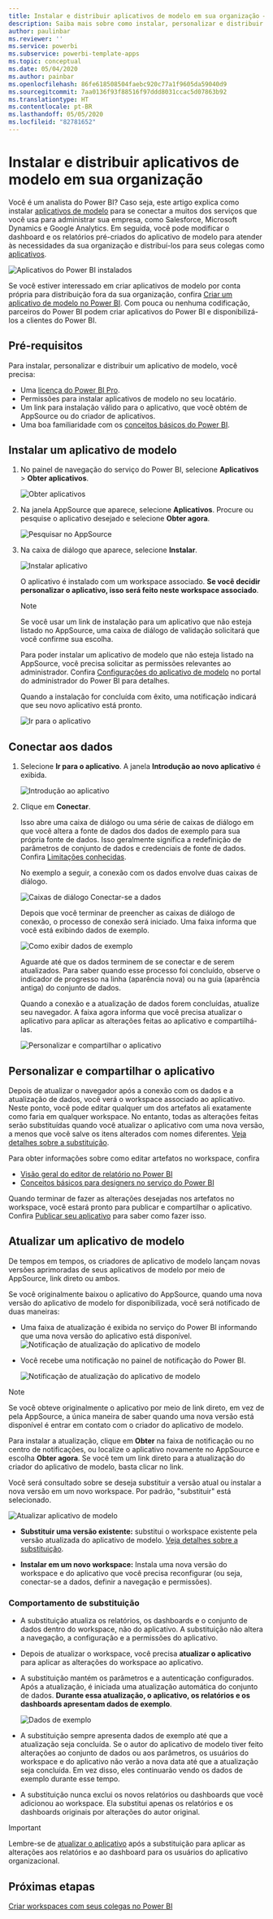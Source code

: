 ```yaml
---
title: Instalar e distribuir aplicativos de modelo em sua organização – Power BI
description: Saiba mais sobre como instalar, personalizar e distribuir aplicativos de modelo em sua organização no Power BI.
author: paulinbar
ms.reviewer: ''
ms.service: powerbi
ms.subservice: powerbi-template-apps
ms.topic: conceptual
ms.date: 05/04/2020
ms.author: painbar
ms.openlocfilehash: 86fe618508504faebc920c77a1f9605da59040d9
ms.sourcegitcommit: 7aa0136f93f88516f97ddd8031ccac5d07863b92
ms.translationtype: HT
ms.contentlocale: pt-BR
ms.lasthandoff: 05/05/2020
ms.locfileid: "82781652"
---
```

# <a name="install-and-distribute-template-apps-in-your-organization"></a>Instalar e distribuir aplicativos de modelo em sua organização

Você é um analista do Power BI? Caso seja, este artigo explica como instalar [aplicativos de modelo](service-template-apps-overview.md) para se conectar a muitos dos serviços que você usa para administrar sua empresa, como Salesforce, Microsoft Dynamics e Google Analytics. Em seguida, você pode modificar o dashboard e os relatórios pré-criados do aplicativo de modelo para atender às necessidades da sua organização e distribuí-los para seus colegas como [aplicativos](consumer/end-user-apps.md). 

![Aplicativos do Power BI instalados](media/service-template-apps-install-distribute/power-bi-get-apps.png)

Se você estiver interessado em criar aplicativos de modelo por conta própria para distribuição fora da sua organização, confira [Criar um aplicativo de modelo no Power BI](service-template-apps-create.md). Com pouca ou nenhuma codificação, parceiros do Power BI podem criar aplicativos do Power BI e disponibilizá-los a clientes do Power BI. 

## <a name="prerequisites"></a>Pré-requisitos  

Para instalar, personalizar e distribuir um aplicativo de modelo, você precisa: 

* Uma [licença do Power BI Pro](service-self-service-signup-for-power-bi.md).
* Permissões para instalar aplicativos de modelo no seu locatário.
* Um link para instalação válido para o aplicativo, que você obtém de AppSource ou do criador de aplicativos.
* Uma boa familiaridade com os [conceitos básicos do Power BI](service-basic-concepts.md).

## <a name="install-a-template-app"></a>Instalar um aplicativo de modelo

1. No painel de navegação do serviço do Power BI, selecione **Aplicativos** > **Obter aplicativos**.

    ![Obter aplicativos](media/service-template-apps-install-distribute/power-bi-get-apps-arrow.png)

1. Na janela AppSource que aparece, selecione **Aplicativos**. Procure ou pesquise o aplicativo desejado e selecione **Obter agora**.

    ![Pesquisar no AppSource](media/service-template-apps-install-distribute/power-bi-appsource.png)

1. Na caixa de diálogo que aparece, selecione **Instalar**.

    ![Instalar aplicativo](media/service-template-apps-install-distribute/power-install-dialog.png)
    
    O aplicativo é instalado com um workspace associado. **Se você decidir personalizar o aplicativo, isso será feito neste workspace associado**.

    > [!NOTE]
    > Se você usar um link de instalação para um aplicativo que não esteja listado no AppSource, uma caixa de diálogo de validação solicitará que você confirme sua escolha.
    >
    >Para poder instalar um aplicativo de modelo que não esteja listado na AppSource, você precisa solicitar as permissões relevantes ao administrador. Confira [Configurações do aplicativo de modelo](service-admin-portal.md#template-apps-settings) no portal do administrador do Power BI para detalhes.

    Quando a instalação for concluída com êxito, uma notificação indicará que seu novo aplicativo está pronto.

    ![Ir para o aplicativo](media/service-template-apps-install-distribute/power-bi-go-to-app.png)

## <a name="connect-to-data"></a>Conectar aos dados

1. Selecione **Ir para o aplicativo**. A janela **Introdução ao novo aplicativo** é exibida.

   ![Introdução ao aplicativo](media/service-template-apps-install-distribute/power-bi-template-app-get-started.png)

1. Clique em **Conectar**.
    
    Isso abre uma caixa de diálogo ou uma série de caixas de diálogo em que você altera a fonte de dados dos dados de exemplo para sua própria fonte de dados. Isso geralmente significa a redefinição de parâmetros de conjunto de dados e credenciais de fonte de dados. Confira [Limitações conhecidas](service-template-apps-overview.md#known-limitations).
    
    No exemplo a seguir, a conexão com os dados envolve duas caixas de diálogo.

   ![Caixas de diálogo Conectar-se a dados](media/service-template-apps-install-distribute/power-bi-template-app-connect-to-data-dialogs.png)

    Depois que você terminar de preencher as caixas de diálogo de conexão, o processo de conexão será iniciado. Uma faixa informa que você está exibindo dados de exemplo.

    ![Como exibir dados de exemplo](media/service-template-apps-install-distribute/power-bi-template-app-viewing-sample-data.png)

    Aguarde até que os dados terminem de se conectar e de serem atualizados. Para saber quando esse processo foi concluído, observe o indicador de progresso na linha (aparência nova) ou na guia (aparência antiga) do conjunto de dados.

   Quando a conexão e a atualização de dados forem concluídas, atualize seu navegador. A faixa agora informa que você precisa atualizar o aplicativo para aplicar as alterações feitas ao aplicativo e compartilhá-las.

    ![Personalizar e compartilhar o aplicativo](media/service-template-apps-install-distribute/power-bi-template-app-customize-share.png)

## <a name="customize-and-share-the-app"></a>Personalizar e compartilhar o aplicativo

Depois de atualizar o navegador após a conexão com os dados e a atualização de dados, você verá o workspace associado ao aplicativo. Neste ponto, você pode editar qualquer um dos artefatos ali exatamente como faria em qualquer workspace. No entanto, todas as alterações feitas serão substituídas quando você atualizar o aplicativo com uma nova versão, a menos que você salve os itens alterados com nomes diferentes. [Veja detalhes sobre a substituição](#overwrite-behavior).

Para obter informações sobre como editar artefatos no workspace, confira
* [Visão geral do editor de relatório no Power BI](service-the-report-editor-take-a-tour.md)
* [Conceitos básicos para designers no serviço do Power BI](service-basic-concepts.md)

Quando terminar de fazer as alterações desejadas nos artefatos no workspace, você estará pronto para publicar e compartilhar o aplicativo. Confira [Publicar seu aplicativo](service-create-distribute-apps.md#publish-your-app) para saber como fazer isso.

## <a name="update-a-template-app"></a>Atualizar um aplicativo de modelo

De tempos em tempos, os criadores de aplicativo de modelo lançam novas versões aprimoradas de seus aplicativos de modelo por meio de AppSource, link direto ou ambos.

Se você originalmente baixou o aplicativo do AppSource, quando uma nova versão do aplicativo de modelo for disponibilizada, você será notificado de duas maneiras:
* Uma faixa de atualização é exibida no serviço do Power BI informando que uma nova versão do aplicativo está disponível.
  ![Notificação de atualização do aplicativo de modelo](media/service-template-apps-install-distribute/power-bi-new-app-version-notification-banner.png)
* Você recebe uma notificação no painel de notificação do Power BI.


  ![Notificação de atualização do aplicativo de modelo](media/service-template-apps-install-distribute/power-bi-new-app-version-notification-pane.png)

>[!NOTE]
>Se você obteve originalmente o aplicativo por meio de link direto, em vez de pela AppSource, a única maneira de saber quando uma nova versão está disponível é entrar em contato com o criador do aplicativo de modelo.

  Para instalar a atualização, clique em **Obter** na faixa de notificação ou no centro de notificações, ou localize o aplicativo novamente no AppSource e escolha **Obter agora**. Se você tem um link direto para a atualização do criador do aplicativo de modelo, basta clicar no link.
  
  Você será consultado sobre se deseja substituir a versão atual ou instalar a nova versão em um novo workspace. Por padrão, "substituir" está selecionado.

  ![Atualizar aplicativo de modelo](media/service-template-apps-install-distribute/power-bi-update-app-overwrite.png)

- **Substituir uma versão existente:** substitui o workspace existente pela versão atualizada do aplicativo de modelo. [Veja detalhes sobre a substituição](#overwrite-behavior).

- **Instalar em um novo workspace:** Instala uma nova versão do workspace e do aplicativo que você precisa reconfigurar (ou seja, conectar-se a dados, definir a navegação e permissões).

### <a name="overwrite-behavior"></a>Comportamento de substituição

* A substituição atualiza os relatórios, os dashboards e o conjunto de dados dentro do workspace, não do aplicativo. A substituição não altera a navegação, a configuração e a permissões do aplicativo.
* Depois de atualizar o workspace, você precisa **atualizar o aplicativo** para aplicar as alterações do workspace ao aplicativo.
* A substituição mantém os parâmetros e a autenticação configurados. Após a atualização, é iniciada uma atualização automática do conjunto de dados. **Durante essa atualização, o aplicativo, os relatórios e os dashboards apresentam dados de exemplo**.

  ![Dados de exemplo](media/service-template-apps-install-distribute/power-bi-sample-data.png)

* A substituição sempre apresenta dados de exemplo até que a atualização seja concluída. Se o autor do aplicativo de modelo tiver feito alterações ao conjunto de dados ou aos parâmetros, os usuários do workspace e do aplicativo não verão a nova data até que a atualização seja concluída. Em vez disso, eles continuarão vendo os dados de exemplo durante esse tempo.
* A substituição nunca exclui os novos relatórios ou dashboards que você adicionou ao workspace. Ela substitui apenas os relatórios e os dashboards originais por alterações do autor original.

>[!IMPORTANT]
>Lembre-se de [atualizar o aplicativo](#customize-and-share-the-app) após a substituição para aplicar as alterações aos relatórios e ao dashboard para os usuários do aplicativo organizacional.

## <a name="next-steps"></a>Próximas etapas

[Criar workspaces com seus colegas no Power BI](service-create-workspaces.md)
